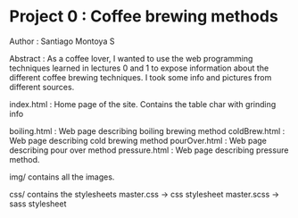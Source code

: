 # Project 0 : Coffee brewing methods

Author : Santiago Montoya S

Abstract :
  As a coffee lover, I wanted to use the web programming techniques learned
  in lectures 0 and 1 to expose information about the different coffee brewing
  techniques. I took some info and pictures from different sources.

index.html :
  Home page of the site.
  Contains the table char with grinding info

boiling.html : Web page describing boiling brewing method
coldBrew.html : Web page describing cold brewing method
pourOver.html : Web page describing pour over method
pressure.html : Web page describing pressure method.

img/ contains all the images.

css/ contains the stylesheets
  master.css -> css stylesheet
  master.scss -> sass stylesheet
